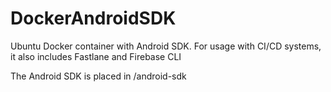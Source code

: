 # DockerAndroidSDK
Ubuntu Docker container with Android SDK.
For usage with CI/CD systems, it also includes Fastlane and Firebase CLI

The Android SDK is placed in /android-sdk
